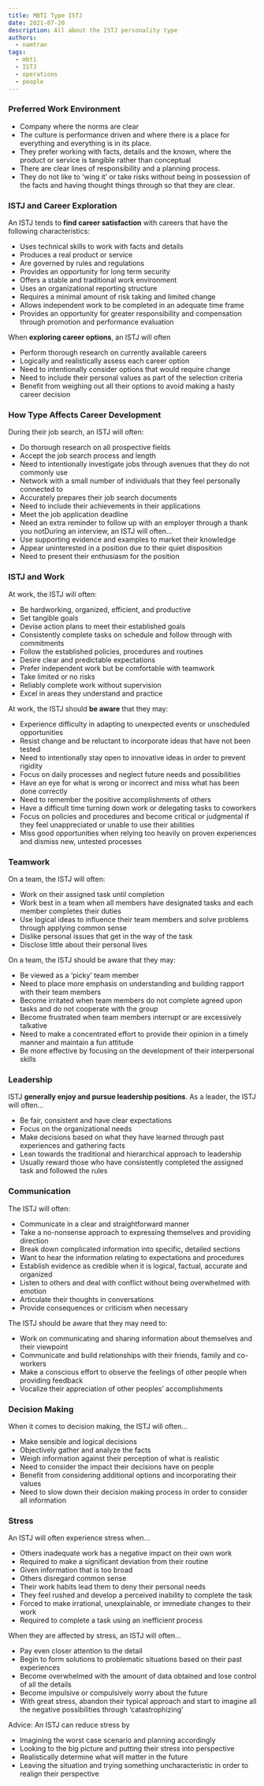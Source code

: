 ```yaml
---
title: MBTI Type ISTJ
date: 2021-07-20
description: All about the ISTJ personality type
authors:
  - namtran
tags:
  - mbti
  - ISTJ
  - operations
  - people
---
```


### Preferred Work Environment

- Company where the norms are clear
- The culture is performance driven and where there is a place for everything and everything is in its place.
- They prefer working with facts, details and the known, where the product or service is tangible rather than conceptual
- There are clear lines of responsibility and a planning process.
- They do not like to ‘wing it’ or take risks without being in possession of the facts and having thought things through so that they are clear.

### ISTJ and Career Exploration

An ISTJ tends to **find career satisfaction** with careers that have the following characteristics:

- Uses technical skills to work with facts and details
- Produces a real product or service
- Are governed by rules and regulations
- Provides an opportunity for long term security
- Offers a stable and traditional work environment
- Uses an organizational reporting structure
- Requires a minimal amount of risk taking and limited change
- Allows independent work to be completed in an adequate time frame
- Provides an opportunity for greater responsibility and compensation through promotion and performance evaluation

When **exploring career options**, an ISTJ will often

- Perform thorough research on currently available careers
- Logically and realistically assess each career option
- Need to intentionally consider options that would require change
- Need to include their personal values as part of the selection criteria
- Benefit from weighing out all their options to avoid making a hasty career decision

### How Type Affects Career Development

During their job search, an ISTJ will often:

- Do thorough research on all prospective fields
- Accept the job search process and length
- Need to intentionally investigate jobs through avenues that they do not commonly use
- Network with a small number of individuals that they feel personally connected to
- Accurately prepares their job search documents
- Need to include their achievements in their applications
- Meet the job application deadline
- Need an extra reminder to follow up with an employer through a thank you notDuring an interview, an ISTJ will often...
- Use supporting evidence and examples to market their knowledge
- Appear uninterested in a position due to their quiet disposition
- Need to present their enthusiasm for the position

### ISTJ and Work

At work, the ISTJ will often:

- Be hardworking, organized, efficient, and productive
- Set tangible goals
- Devise action plans to meet their established goals
- Consistently complete tasks on schedule and follow through with commitments
- Follow the established policies, procedures and routines
- Desire clear and predictable expectations
- Prefer independent work but be comfortable with teamwork
- Take limited or no risks
- Reliably complete work without supervision
- Excel in areas they understand and practice

At work, the ISTJ should **be aware** that they may:

- Experience difficulty in adapting to unexpected events or unscheduled opportunities
- Resist change and be reluctant to incorporate ideas that have not been tested
- Need to intentionally stay open to innovative ideas in order to prevent rigidity
- Focus on daily processes and neglect future needs and possibilities
- Have an eye for what is wrong or incorrect and miss what has been done correctly
- Need to remember the positive accomplishments of others
- Have a difficult time turning down work or delegating tasks to coworkers
- Focus on policies and procedures and become critical or judgmental if they feel unappreciated or unable to use their abilities
- Miss good opportunities when relying too heavily on proven experiences and dismiss new, untested processes

### Teamwork

On a team, the ISTJ will often:

- Work on their assigned task until completion
- Work best in a team when all members have designated tasks and each member completes their duties
- Use logical ideas to influence their team members and solve problems through applying common sense
- Dislike personal issues that get in the way of the task
- Disclose little about their personal lives

On a team, the ISTJ should be aware that they may:

- Be viewed as a ‘picky’ team member
- Need to place more emphasis on understanding and building rapport with their team members
- Become irritated when team members do not complete agreed upon tasks and do not cooperate with the group
- Become frustrated when team members interrupt or are excessively talkative
- Need to make a concentrated effort to provide their opinion in a timely manner and maintain a fun attitude
- Be more effective by focusing on the development of their interpersonal skills

### Leadership

ISTJ **generally enjoy and pursue leadership positions**. As a leader, the ISTJ will often…

- Be fair, consistent and have clear expectations
- Focus on the organizational needs
- Make decisions based on what they have learned through past experiences and gathering facts
- Lean towards the traditional and hierarchical approach to leadership
- Usually reward those who have consistently completed the assigned task and followed the rules

### Communication

The ISTJ will often:

- Communicate in a clear and straightforward manner
- Take a no-nonsense approach to expressing themselves and providing direction
- Break down complicated information into specific, detailed sections
- Want to hear the information relating to expectations and procedures
- Establish evidence as credible when it is logical, factual, accurate and organized
- Listen to others and deal with conflict without being overwhelmed with emotion
- Articulate their thoughts in conversations
- Provide consequences or criticism when necessary

The ISTJ should be aware that they may need to:

- Work on communicating and sharing information about themselves and their viewpoint
- Communicate and build relationships with their friends, family and co-workers
- Make a conscious effort to observe the feelings of other people when providing feedback
- Vocalize their appreciation of other peoples’ accomplishments

### Decision Making

When it comes to decision making, the ISTJ will often…

- Make sensible and logical decisions
- Objectively gather and analyze the facts
- Weigh information against their perception of what is realistic
- Need to consider the impact their decisions have on people
- Benefit from considering additional options and incorporating their values
- Need to slow down their decision making process in order to consider all information

### Stress

An ISTJ will often experience stress when…

- Others inadequate work has a negative impact on their own work
- Required to make a significant deviation from their routine
- Given information that is too broad
- Others disregard common sense
- Their work habits lead them to deny their personal needs
- They feel rushed and develop a perceived inability to complete the task
- Forced to make irrational, unexplainable, or immediate changes to their work
- Required to complete a task using an inefficient process

When they are affected by stress, an ISTJ will often…

- Pay even closer attention to the detail
- Begin to form solutions to problematic situations based on their past experiences
- Become overwhelmed with the amount of data obtained and lose control of all the details
- Become impulsive or compulsively worry about the future
- With great stress, abandon their typical approach and start to imagine all the negative possibilities through ‘catastrophizing’

Advice: An ISTJ can reduce stress by

- Imagining the worst case scenario and planning accordingly
- Looking to the big picture and putting their stress into perspective
- Realistically determine what will matter in the future
- Leaving the situation and trying something uncharacteristic in order to realign their perspective

